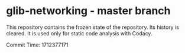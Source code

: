 # glib-networking - master branch

This repository contains the frozen state of the repository.
Its history is cleared. It is used only for static code
analysis with Codacy.

Commit Time: 1712377171